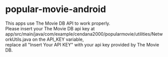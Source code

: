 # popular-movie-android

This apps use The Movie DB API to work properly.  
Please insert your The Movie DB api key at app/src/main/java/com/example/cendana2000/popularmovie/utilities/NetworkUtils.java on the API_KEY variable,  
replace all "Insert Your API KEY" with your api key provided by The Movie DB.
